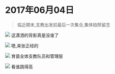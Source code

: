 <link href="../../../css/style.css" rel="stylesheet" >

# 2017年06月04日
> 临近期末,支教出发前最后一次集合,集体拍照留念

![](https://yumiao-static.oss-cn-beijing.aliyuncs.com/image/2017/06/04/IMG_1.JPG)
这潇洒的背影真是没谁了

![](https://yumiao-static.oss-cn-beijing.aliyuncs.com/image/2017/06/04/IMG_2.JPG)
嗯,来张正经的

![](https://yumiao-static.oss-cn-beijing.aliyuncs.com/image/2017/06/04/IMG_3.JPG)
育苗全体支教队员和管理层

![](https://yumiao-static.oss-cn-beijing.aliyuncs.com/image/2017/06/04/IMG_4.JPG)
看谁跳得高

